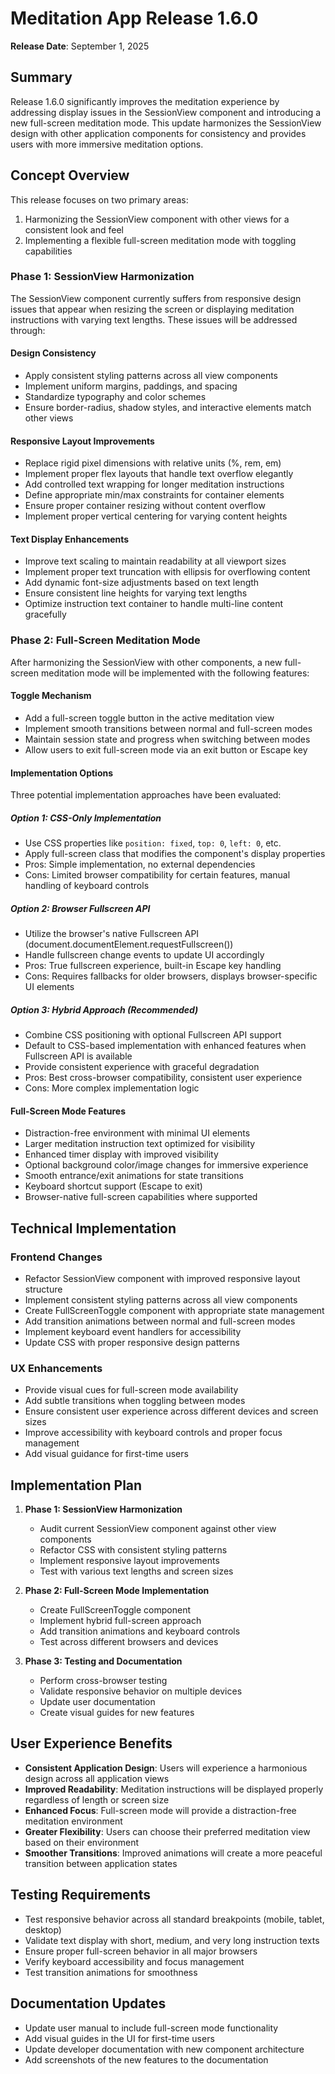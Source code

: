 # Meditation App Release 1.6.0

**Release Date**: September 1, 2025

## Summary

Release 1.6.0 significantly improves the meditation experience by addressing display issues in the SessionView component and introducing a new full-screen meditation mode. This update harmonizes the SessionView design with other application components for consistency and provides users with more immersive meditation options.

## Concept Overview

This release focuses on two primary areas:
1. Harmonizing the SessionView component with other views for a consistent look and feel
2. Implementing a flexible full-screen meditation mode with toggling capabilities

### Phase 1: SessionView Harmonization

The SessionView component currently suffers from responsive design issues that appear when resizing the screen or displaying meditation instructions with varying text lengths. These issues will be addressed through:

#### Design Consistency
- Apply consistent styling patterns across all view components
- Implement uniform margins, paddings, and spacing
- Standardize typography and color schemes
- Ensure border-radius, shadow styles, and interactive elements match other views

#### Responsive Layout Improvements
- Replace rigid pixel dimensions with relative units (%, rem, em)
- Implement proper flex layouts that handle text overflow elegantly
- Add controlled text wrapping for longer meditation instructions
- Define appropriate min/max constraints for container elements
- Ensure proper container resizing without content overflow
- Implement proper vertical centering for varying content heights

#### Text Display Enhancements
- Improve text scaling to maintain readability at all viewport sizes
- Implement proper text truncation with ellipsis for overflowing content
- Add dynamic font-size adjustments based on text length
- Ensure consistent line heights for varying text lengths
- Optimize instruction text container to handle multi-line content gracefully

### Phase 2: Full-Screen Meditation Mode

After harmonizing the SessionView with other components, a new full-screen meditation mode will be implemented with the following features:

#### Toggle Mechanism
- Add a full-screen toggle button in the active meditation view
- Implement smooth transitions between normal and full-screen modes
- Maintain session state and progress when switching between modes
- Allow users to exit full-screen mode via an exit button or Escape key

#### Implementation Options

Three potential implementation approaches have been evaluated:

##### Option 1: CSS-Only Implementation
- Use CSS properties like `position: fixed`, `top: 0`, `left: 0`, etc.
- Apply full-screen class that modifies the component's display properties
- Pros: Simple implementation, no external dependencies
- Cons: Limited browser compatibility for certain features, manual handling of keyboard controls

##### Option 2: Browser Fullscreen API
- Utilize the browser's native Fullscreen API (document.documentElement.requestFullscreen())
- Handle fullscreen change events to update UI accordingly
- Pros: True fullscreen experience, built-in Escape key handling
- Cons: Requires fallbacks for older browsers, displays browser-specific UI elements

##### Option 3: Hybrid Approach (Recommended)
- Combine CSS positioning with optional Fullscreen API support
- Default to CSS-based implementation with enhanced features when Fullscreen API is available
- Provide consistent experience with graceful degradation
- Pros: Best cross-browser compatibility, consistent user experience
- Cons: More complex implementation logic

#### Full-Screen Mode Features
- Distraction-free environment with minimal UI elements
- Larger meditation instruction text optimized for visibility
- Enhanced timer display with improved visibility
- Optional background color/image changes for immersive experience
- Smooth entrance/exit animations for state transitions
- Keyboard shortcut support (Escape to exit)
- Browser-native full-screen capabilities where supported

## Technical Implementation

### Frontend Changes
- Refactor SessionView component with improved responsive layout structure
- Implement consistent styling patterns across all view components
- Create FullScreenToggle component with appropriate state management
- Add transition animations between normal and full-screen modes
- Implement keyboard event handlers for accessibility
- Update CSS with proper responsive design patterns

### UX Enhancements
- Provide visual cues for full-screen mode availability
- Add subtle transitions when toggling between modes
- Ensure consistent user experience across different devices and screen sizes
- Improve accessibility with keyboard controls and proper focus management
- Add visual guidance for first-time users

## Implementation Plan

1. **Phase 1: SessionView Harmonization**
   - Audit current SessionView component against other view components
   - Refactor CSS with consistent styling patterns
   - Implement responsive layout improvements
   - Test with various text lengths and screen sizes

2. **Phase 2: Full-Screen Mode Implementation**
   - Create FullScreenToggle component
   - Implement hybrid full-screen approach
   - Add transition animations and keyboard controls
   - Test across different browsers and devices

3. **Phase 3: Testing and Documentation**
   - Perform cross-browser testing
   - Validate responsive behavior on multiple devices
   - Update user documentation
   - Create visual guides for new features

## User Experience Benefits

- **Consistent Application Design**: Users will experience a harmonious design across all application views
- **Improved Readability**: Meditation instructions will be displayed properly regardless of length or screen size
- **Enhanced Focus**: Full-screen mode will provide a distraction-free meditation environment
- **Greater Flexibility**: Users can choose their preferred meditation view based on their environment
- **Smoother Transitions**: Improved animations will create a more peaceful transition between application states

## Testing Requirements

- Test responsive behavior across all standard breakpoints (mobile, tablet, desktop)
- Validate text display with short, medium, and very long instruction texts
- Ensure proper full-screen behavior in all major browsers
- Verify keyboard accessibility and focus management
- Test transition animations for smoothness

## Documentation Updates

- Update user manual to include full-screen mode functionality
- Add visual guides in the UI for first-time users
- Update developer documentation with new component architecture
- Add screenshots of the new features to the documentation